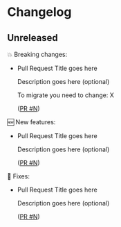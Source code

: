 # Changelog

## Unreleased

💥 Breaking changes:

- Pull Request Title goes here

  Description goes here (optional)

  To migrate you need to change: X

  ([PR #N](https://github.com/srb3/terraform-helm-datadog/pull/N))

🆕 New features:

- Pull Request Title goes here

  Description goes here (optional)

  ([PR #N](https://github.com/srb3/terraform-helm-datadog/pull/N))

🔧 Fixes:

- Pull Request Title goes here

  Description goes here (optional)

  ([PR #N](https://github.com/srb3/terraform-helm-datadog/pull/N))
